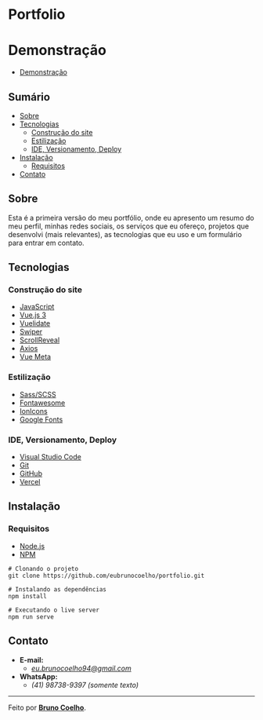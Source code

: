 # Portfolio

# Demonstração

-   [Demonstração](https://eubrunocoelho.vercel.app/)

## Sumário

-   [Sobre](#sobre)
-   [Tecnologias](#tecnologias)
    -   [Construção do site](#construção-do-site)
    -   [Estilização](#estilização)
    -   [IDE, Versionamento, Deploy](#ide-versionamento-deploy)
-   [Instalação](#instalação)
    -   [Requisitos](#requisitos)
-   [Contato](#contato)

## Sobre

Esta é a primeira versão do meu portfólio, onde eu apresento um resumo do meu perfil, minhas redes sociais, os serviços que eu ofereço, projetos que desenvolvi (mais relevantes), as tecnologias que eu uso e um formulário para entrar em contato.

## Tecnologias

### Construção do site

-   [JavaScript](https://developer.mozilla.org/pt-BR/docs/Web/JavaScript/)
-   [Vue.js 3](https://vuejs.org/)
-   [Vuelidate](https://vuelidate.js.org/)
-   [Swiper](https://swiperjs.com/)
-   [ScrollReveal](https://scrollrevealjs.org/)
-   [Axios](https://axios-http.com/ptbr/)
-   [Vue Meta](https://vue-meta.nuxtjs.org/)

### Estilização

-   [Sass/SCSS](https://sass-lang.com/)
-   [Fontawesome](https://fontawesome.com/)
-   [IonIcons](https://ionic.io/ionicons)
-   [Google Fonts](https://fonts.google.com/)

### IDE, Versionamento, Deploy

-   [Visual Studio Code](https://code.visualstudio.com/)
-   [Git](https://git-scm.com/)
-   [GitHub](https://github.com/)
-   [Vercel](https://vercel.com/)

## Instalação

### Requisitos

-   [Node.js](https://nodejs.org/pt)
-   [NPM](https://www.npmjs.com/)

```
# Clonando o projeto
git clone https://github.com/eubrunocoelho/portfolio.git

# Instalando as dependências
npm install

# Executando o live server
npm run serve
```

## Contato

-   **E-mail:**
    -   *eu.brunocoelho94@gmail.com*
-   **WhatsApp:**
    -   _(41) 98738-9397 (somente texto)_

<hr />
Feito por <strong><a href="https://eubrunocoelho.vercel.app/">Bruno Coelho</a></strong>.
